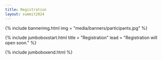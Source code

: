 ```yaml
---
title: Registration
layout: summit2024
---
```


{% include bannerimg.html 
    img = "media/banners/participants.jpg"
%}

{% include jumboboxstart.html 
    title = "Registration"
    lead = "Registration will open soon."
%}


{% include jumboboxend.html %}
